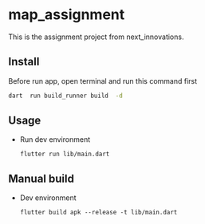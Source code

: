 # map_assignment

This  is the assignment project from next_innovations.

## Install
Before run app, open terminal and run this command first
```bash
dart  run build_runner build  -d
```

## Usage

* Run dev environment
    ```shell
    flutter run lib/main.dart
    ```

## Manual build
* Dev environment
    ```shell
    flutter build apk --release -t lib/main.dart 
    ```

